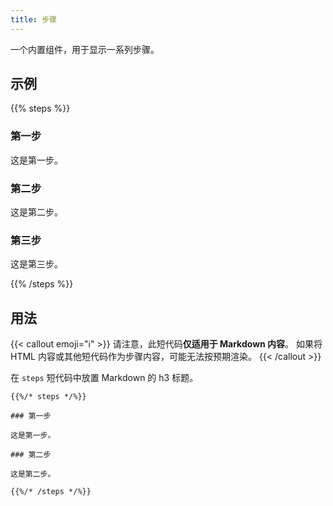 ```yaml
---
title: 步骤
---
```


一个内置组件，用于显示一系列步骤。

## 示例

{{% steps %}}

### 第一步

这是第一步。

### 第二步

这是第二步。

### 第三步

这是第三步。

{{% /steps %}}


## 用法

{{< callout emoji="ℹ️" >}}
  请注意，此短代码**仅适用于 Markdown 内容**。
  如果将 HTML 内容或其他短代码作为步骤内容，可能无法按预期渲染。
{{< /callout >}}

在 `steps` 短代码中放置 Markdown 的 h3 标题。

```
{{%/* steps */%}}

### 第一步

这是第一步。

### 第二步

这是第二步。

{{%/* /steps */%}}
```
